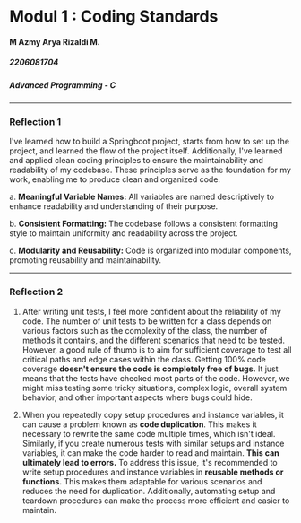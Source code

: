 # Modul 1 : Coding Standards

#### M Azmy Arya Rizaldi M.
##### 2206081704
##### Advanced Programming - C

---

### Reflection 1

I've learned how to build a Springboot project, starts from how to set up the project, and learned the flow of the project itself. Additionally, I've learned and applied clean coding principles to ensure the maintainability and readability of my codebase. These principles serve as the foundation for my work, enabling me to produce clean and organized code.

a. **Meaningful Variable Names:** All variables are named descriptively to enhance readability and understanding of their purpose.

b. **Consistent Formatting:** The codebase follows a consistent formatting style to maintain uniformity and readability across the project.

c. **Modularity and Reusability:** Code is organized into modular components, promoting reusability and maintainability.

---

### Reflection 2
1. After writing unit tests, I feel more confident about the reliability of my code. The number of unit tests to be written for a class depends on various factors such as the complexity of the class, the number of methods it contains, and the different scenarios that need to be tested. However, a good rule of thumb is to aim for sufficient coverage to test all critical paths and edge cases within the class.
   Getting 100% code coverage **doesn't ensure the code is completely free of bugs.** It just means that the tests have checked most parts of the code. However, we might miss testing some tricky situations, complex logic, overall system behavior, and other important aspects where bugs could hide.

2. When you repeatedly copy setup procedures and instance variables, it can cause a problem known as **code duplication**. This makes it necessary to rewrite the same code multiple times, which isn't ideal.
   Similarly, if you create numerous tests with similar setups and instance variables, it can make the code harder to read and maintain. **This can ultimately lead to errors.**
   To address this issue, it's recommended to write setup procedures and instance variables in **reusable methods or functions.** This makes them adaptable for various scenarios and reduces the need for duplication. Additionally, automating setup and teardown procedures can make the process more efficient and easier to maintain.